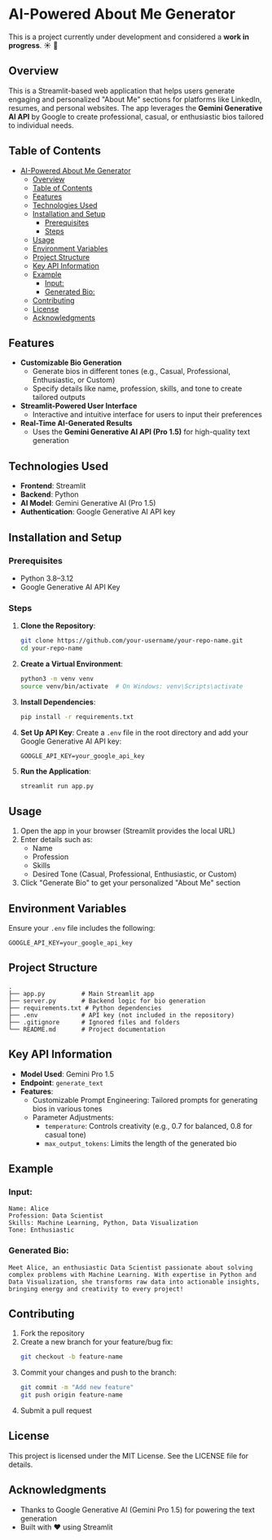 # AI-Powered About Me Generator

This is a project currently under development and considered a **work in progress**. ☀️ 🌈

## Overview
This is a Streamlit-based web application that helps users generate engaging and personalized "About Me" sections for platforms like LinkedIn, resumes, and personal websites. The app leverages the **Gemini Generative AI API** by Google to create professional, casual, or enthusiastic bios tailored to individual needs.

## Table of Contents
- [AI-Powered About Me Generator](#ai-powered-about-me-generator)
  - [Overview](#overview)
  - [Table of Contents](#table-of-contents)
  - [Features](#features)
  - [Technologies Used](#technologies-used)
  - [Installation and Setup](#installation-and-setup)
    - [Prerequisites](#prerequisites)
    - [Steps](#steps)
  - [Usage](#usage)
  - [Environment Variables](#environment-variables)
  - [Project Structure](#project-structure)
  - [Key API Information](#key-api-information)
  - [Example](#example)
    - [Input:](#input)
    - [Generated Bio:](#generated-bio)
  - [Contributing](#contributing)
  - [License](#license)
  - [Acknowledgments](#acknowledgments)

## Features
- **Customizable Bio Generation**
  - Generate bios in different tones (e.g., Casual, Professional, Enthusiastic, or Custom)
  - Specify details like name, profession, skills, and tone to create tailored outputs
- **Streamlit-Powered User Interface**
  - Interactive and intuitive interface for users to input their preferences
- **Real-Time AI-Generated Results**
  - Uses the **Gemini Generative AI API (Pro 1.5)** for high-quality text generation

## Technologies Used
- **Frontend**: Streamlit
- **Backend**: Python
- **AI Model**: Gemini Generative AI (Pro 1.5)
- **Authentication**: Google Generative AI API key

## Installation and Setup

### Prerequisites
- Python 3.8–3.12
- Google Generative AI API Key

### Steps

1. **Clone the Repository**:
   ```bash
   git clone https://github.com/your-username/your-repo-name.git
   cd your-repo-name
   ```

2. **Create a Virtual Environment**:
   ```bash
   python3 -m venv venv
   source venv/bin/activate  # On Windows: venv\Scripts\activate
   ```

3. **Install Dependencies**:
   ```bash
   pip install -r requirements.txt
   ```

4. **Set Up API Key**:
   Create a `.env` file in the root directory and add your Google Generative AI API key:
   ```
   GOOGLE_API_KEY=your_google_api_key
   ```

5. **Run the Application**:
   ```bash
   streamlit run app.py
   ```

## Usage
1. Open the app in your browser (Streamlit provides the local URL)
2. Enter details such as:
   - Name
   - Profession
   - Skills
   - Desired Tone (Casual, Professional, Enthusiastic, or Custom)
3. Click "Generate Bio" to get your personalized "About Me" section

## Environment Variables
Ensure your `.env` file includes the following:
```
GOOGLE_API_KEY=your_google_api_key
```

## Project Structure
```
.
├── app.py          # Main Streamlit app
├── server.py       # Backend logic for bio generation
├── requirements.txt # Python dependencies
├── .env            # API key (not included in the repository)
├── .gitignore      # Ignored files and folders
└── README.md       # Project documentation
```

## Key API Information
- **Model Used**: Gemini Pro 1.5
- **Endpoint**: `generate_text`
- **Features**:
  - Customizable Prompt Engineering: Tailored prompts for generating bios in various tones
  - Parameter Adjustments:
    - `temperature`: Controls creativity (e.g., 0.7 for balanced, 0.8 for casual tone)
    - `max_output_tokens`: Limits the length of the generated bio

## Example

### Input:
```
Name: Alice
Profession: Data Scientist
Skills: Machine Learning, Python, Data Visualization
Tone: Enthusiastic
```

### Generated Bio:
```
Meet Alice, an enthusiastic Data Scientist passionate about solving complex problems with Machine Learning. With expertise in Python and Data Visualization, she transforms raw data into actionable insights, bringing energy and creativity to every project!
```

## Contributing
1. Fork the repository
2. Create a new branch for your feature/bug fix:
   ```bash
   git checkout -b feature-name
   ```
3. Commit your changes and push to the branch:
   ```bash
   git commit -m "Add new feature"
   git push origin feature-name
   ```
4. Submit a pull request

## License
This project is licensed under the MIT License. See the LICENSE file for details.

## Acknowledgments
- Thanks to Google Generative AI (Gemini Pro 1.5) for powering the text generation
- Built with ❤️ using Streamlit